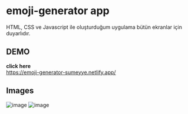# emoji-generator app
HTML, CSS ve Javascript ile oluşturduğum uygulama bütün ekranlar için duyarlıdır.
## DEMO
 <b>click here </b> <br> 
 https://emoji-generator-sumeyye.netlify.app/
## Images 
![image](https://github.com/sumeyyessmn/emoji-generator/assets/101064665/bbaacdfd-16fc-4011-9493-332a51c99b55)
![image](https://github.com/sumeyyessmn/emoji-generator/assets/101064665/d622c9d1-2e75-4b2c-901f-f17e9def26b7)


